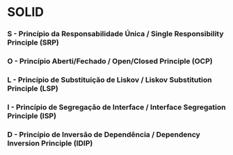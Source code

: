 # SOLID

### S - Princípio da Responsabilidade Única / Single Responsibility Principle (SRP)

### O - Princípio Aberti/Fechado / Open/Closed Principle (OCP)

### L - Princípio de Substituição de Liskov / Liskov Substitution Principle (LSP)

### I - Princípio de Segregação de Interface / Interface Segregation Principle (ISP)

### D - Princípio de Inversão de Dependência / Dependency Inversion Principle (IDIP)